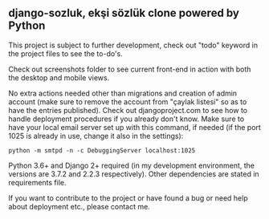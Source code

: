 ﻿## django-sozluk, ekşi sözlük clone powered by Python

This project is subject to further development, check out "todo"    keyword in the project files to see the to-do's.

Check out screenshots folder to see current front-end in action with both the desktop and mobile views.
   
No extra actions needed other than migrations and creation of admin account (make sure to remove the account from "çaylak listesi" so as to have the entries published). Check out djangoproject.com to see how to handle deployment procedures if you already don't know. Make sure to have your local email server set up with this command, if needed (if the port 1025 is already in use, change it also in the settings):

    python -m smtpd -n -c DebuggingServer localhost:1025

Python 3.6+ and Django 2+ required (in my development environment, the versions are 3.7.2 and 2.2.3 respectively). Other dependencies are stated in requirements file.

 If you want to contribute to the project or have found a bug or need help about deployment etc., please contact me.

